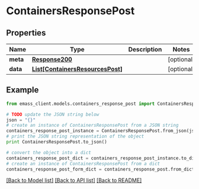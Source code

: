# ContainersResponsePost


## Properties
Name | Type | Description | Notes
------------ | ------------- | ------------- | -------------
**meta** | [**Response200**](Response200.md) |  | [optional] 
**data** | [**List[ContainersResourcesPost]**](ContainersResourcesPost.md) |  | [optional] 

## Example

```python
from emass_client.models.containers_response_post import ContainersResponsePost

# TODO update the JSON string below
json = "{}"
# create an instance of ContainersResponsePost from a JSON string
containers_response_post_instance = ContainersResponsePost.from_json(json)
# print the JSON string representation of the object
print ContainersResponsePost.to_json()

# convert the object into a dict
containers_response_post_dict = containers_response_post_instance.to_dict()
# create an instance of ContainersResponsePost from a dict
containers_response_post_form_dict = containers_response_post.from_dict(containers_response_post_dict)
```
[[Back to Model list]](../README.md#documentation-for-models) [[Back to API list]](../README.md#documentation-for-api-endpoints) [[Back to README]](../README.md)


